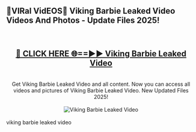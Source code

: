 <h2>🔴VIRal VidEOS🔴 Viking Barbie Leaked Video Videos And Photos - Update Files 2025!</h2>
<br>
<div align="center">
<h2><a href="https://virallinks.top/odZfE0" rel="nofollow">🔴 CLICK HERE 🌐==►► Viking Barbie Leaked Video</a></h2>
<br>
Get Viking Barbie Leaked Video and all content. Now you can access all videos and pictures of Viking Barbie Leaked Video. New Updated Files 2025!
<br>
<br>
<a href="https://virallinks.top/odZfE0" rel="nofollow" data-target="animated-image.originalLink"><img src="https://i.imgur.com/dJHk4Zq.gif)" alt="Viking Barbie Leaked Video" style="max-width: 100%; display: inline-block;" data-target="animated-image.originalImage"></a>
</div>
<br>
viking barbie leaked video